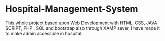 # Hospital-Management-System
This whole project based upon Web Development with HTML, CSS, JAVA SCRIPT, PHP , SQL and bootstrap also through
XAMP sever, I have made it to make admin accessible in hospital.
